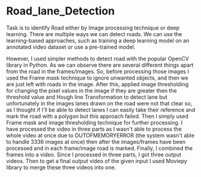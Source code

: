 # Road_lane_Detection
Task is to identify Road either by Image processing technique or deep learning. There are multiple ways we can detect roads. We can use the learning-based approaches, such as training a deep learning model on an annotated video dataset or use a pre-trained model. 

However, I used simpler methods to detect road with the popular OpenCV library in Python. As we can observe there are several different things apart from the road in the frames/images. So, before processing those images I used the Frame mask technique to ignore unwanted objects, and then we are just left with roads in the image. After this, applied image thresholding for changing the pixel values in the image if they are greater then the threshold value and Hough line Transformation to detect lane but unfortunately in the images lanes drawn on the road were not that clear so, as I thought if I'll be able to detect lanes I can easily take their reference and mark the road with a polygon but this approach failed. Then I simply used Frame mask and image thresholding technique for further processing. I have processed the video in three parts as I wasn't able to process the whole video at once due to OUTOFMEMORYERROR (the system wasn't able to handle 3336 images at once) then after the images/frames have been processed and in each frame/image road is marked. Finally, I combined the frames into a video. Since I processed in three parts, I got three output videos. Then to get a final output video of the given input I used Moviepy library to merge these three videos into one.
